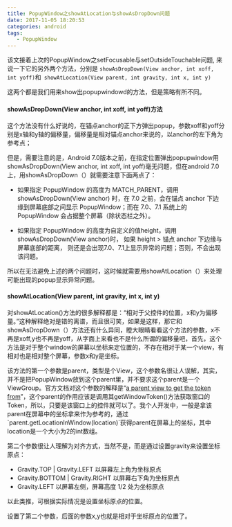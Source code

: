 ```yaml
---
title: PopupWindow之showAtLocation与showAsDropDown问题
date: 2017-11-05 18:20:53
categories: android
tags:
   - PopupWindow
---
```


该文接着上次的PopupWindow之setFocusable与setOutsideTouchable问题, 来说一下它的另外两个方法，分别是 `showAsDropDown(View anchor, int xoff, int yoff)`和` showAtLocation(View parent, int gravity, int x, int y)`

这两个都是我们用来show出popupwindowd的方法，但是策略有所不同。

<!--more-->

#### showAsDropDown(View anchor, int xoff, int yoff)方法
这个方法没有什么好说的，在锚点anchor的正下方弹出popup，参数xoff和yoff分别是x轴和y轴的偏移量，偏移量是相对锚点anchor来说的，以anchor的左下角为参考点；

但是，需要注意的是，Android 7.0版本之前，在指定位置弹出popupwindow用showAsDropDown(View anchor, int xoff, int yoff)毫无问题，但在android 7.0上，用showAsDropDown（）就需要注意下面两点了：

- 如果指定 PopupWindow 的高度为 MATCH_PARENT，调用 showAsDropDown(View anchor) 时，在 7.0 之前，会在锚点 anchor 下边缘到屏幕底部之间显示 PopupWindow；而在 7.0、7.1 系统上的 PopupWindow 会占据整个屏幕（除状态栏之外）。

- 如果指定 PopupWindow 的高度为自定义的值height，调用 showAsDropDown(View anchor)时， 如果 height > 锚点 anchor 下边缘与屏幕底部的距离， 则还是会出现7.0、7.1上显示异常的问题；否则，不会出现该问题。

所以在无法避免上述的两个问题时，这时候就需要用showAtLocation（）来处理可能出现的popup显示异常问题。

#### showAtLocation(View parent, int gravity, int x, int y)

对showAtLocation()方法的很多解释都是：“相对于父控件的位置，x和y为偏移量。”这种解释绝对是错的离谱，而且很可笑，如果是这样，那它和showAsDropDown（）方法还有什么异同，瞪大眼睛看看这个方法的参数，x不再是xoff,y也不再是yoff，从字面上来看也不是什么所谓的偏移量吧，首先，这个方法是对于整个window的屏幕以坐标来定位置的，不存在相对于某一个view，有相对也是相对整个屏幕，参数x和y是坐标。

该方法的第一个参数是parent，类型是个View，这个参数名很让人误解，其实，并不是把PopupWindow放到这个parent里，并不要求这个parent是一个ViewGroup。官方文档对这个参数的解释是“[a parent view to get the token from](https://developer.android.com/reference/android/widget/PopupWindow.html#showAtLocation(android.view.View,int,int,int))”，这个parent的作用应该是调用其getWindowToken()方法获取窗口的Token，所以，只要是该窗口上的控件就可以了。我个人开发中，一般是拿该parent在屏幕中的坐标拿来作为参考的，通过`parent.getLocationInWindow(location)`获得parent在屏幕上的坐标，其中location是一个大小为2的int数组。

第二个参数很让人理解为对齐方式，当然不是，而是通过设置gravity来设置坐标原点：

- Gravity.TOP | Gravity.LEFT   以屏幕左上角为坐标原点
- Gravity.BOTTOM | Gravity.RIGHT  以屏幕右下角为坐标原点
- Gravity.LEFT  以屏幕左侧，屏幕高度 1/2 处为坐标原点

以此类推，可根据实际情况是设置坐标原点的位置。

设置了第二个参数，后面的参数x,y也就是相对于坐标原点的位置了。